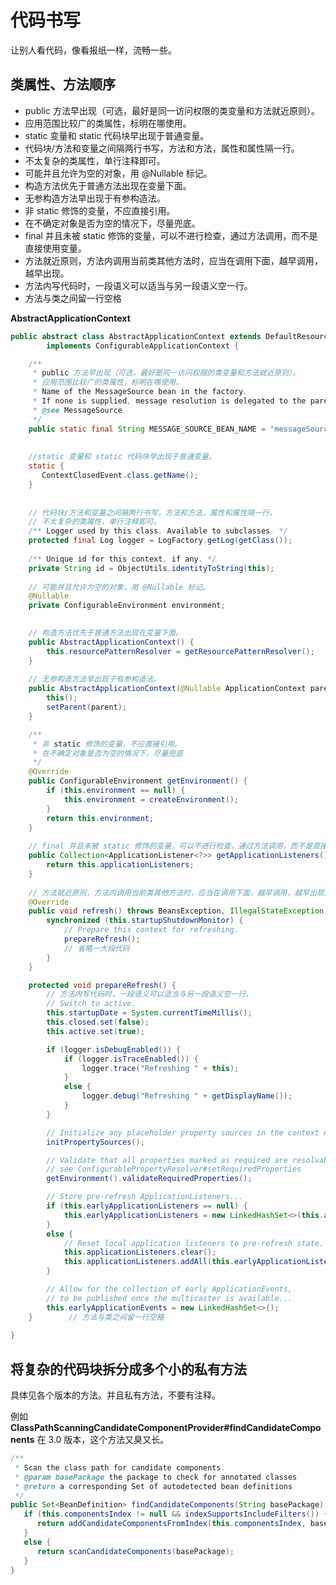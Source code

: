 # 代码书写

让别人看代码，像看报纸一样，流畅一些。

## 类属性、方法顺序

+ public 方法早出现（可选，最好是同一访问权限的类变量和方法就近原则）。
+ 应用范围比较广的类属性，标明在哪使用。
+ static 变量和 static 代码块早出现于普通变量。
+ 代码块/方法和变量之间隔两行书写，方法和方法，属性和属性隔一行。
+ 不太复杂的类属性，单行注释即可。
+ 可能并且允许为空的对象，用 @Nullable 标记。
+ 构造方法优先于普通方法出现在变量下面。
+ 无参构造方法早出现于有参构造法。
+ 非 static 修饰的变量，不应直接引用。
+ 在不确定对象是否为空的情况下，尽量兜底。
+ final 并且未被 static 修饰的变量，可以不进行检查，通过方法调用，而不是直接使用变量。
+ 方法就近原则，方法内调用当前类其他方法时，应当在调用下面，越早调用，越早出现。
+ 方法内写代码时，一段语义可以适当与另一段语义空一行。
+ 方法与类之间留一行空格

**AbstractApplicationContext**

```java
public abstract class AbstractApplicationContext extends DefaultResourceLoader
		implements ConfigurableApplicationContext {

    /**
 	 * public 方法早出现（可选，最好是同一访问权限的类变量和方法就近原则）。
 	 * 应用范围比较广的类属性，标明在哪使用。
 	 * Name of the MessageSource bean in the factory.
 	 * If none is supplied, message resolution is delegated to the parent.
 	 * @see MessageSource
 	 */
    public static final String MESSAGE_SOURCE_BEAN_NAME = "messageSource";
    
    
    //static 变量和 static 代码块早出现于普通变量。
    static {
       ContextClosedEvent.class.getName();
    }
    
    
    // 代码块/方法和变量之间隔两行书写，方法和方法，属性和属性隔一行。
    // 不太复杂的类属性，单行注释即可。
    /** Logger used by this class. Available to subclasses. */
	protected final Log logger = LogFactory.getLog(getClass());
    
    /** Unique id for this context, if any. */
	private String id = ObjectUtils.identityToString(this);
    
    // 可能并且允许为空的对象，用 @Nullable 标记。
    @Nullable
	private ConfigurableEnvironment environment;

    
    // 构造方法优先于普通方法出现在变量下面。
	public AbstractApplicationContext() {
		this.resourcePatternResolver = getResourcePatternResolver();
	}
    
    // 无参构造方法早出现于有参构造法。
    public AbstractApplicationContext(@Nullable ApplicationContext parent) {
		this();
		setParent(parent);
	}

    /**
	 * 非 static 修饰的变量，不应直接引用。
	 * 在不确定对象是否为空的情况下，尽量兜底
	 */
	@Override
	public ConfigurableEnvironment getEnvironment() {
		if (this.environment == null) {
			this.environment = createEnvironment();
		}
		return this.environment;
	}
	
    // final 并且未被 static 修饰的变量，可以不进行检查，通过方法调用，而不是直接使用变量。
	public Collection<ApplicationListener<?>> getApplicationListeners() {
		return this.applicationListeners;
	}
    
    // 方法就近原则，方法内调用当前类其他方法时，应当在调用下面，越早调用，越早出现。
	@Override
	public void refresh() throws BeansException, IllegalStateException {
		synchronized (this.startupShutdownMonitor) {
			// Prepare this context for refreshing.
			prepareRefresh();
            // 省略一大段代码
		}
	}

	protected void prepareRefresh() {
        // 方法内写代码时，一段语义可以适当与另一段语义空一行。
		// Switch to active.
		this.startupDate = System.currentTimeMillis();
		this.closed.set(false);
		this.active.set(true);

		if (logger.isDebugEnabled()) {
			if (logger.isTraceEnabled()) {
				logger.trace("Refreshing " + this);
			}
			else {
				logger.debug("Refreshing " + getDisplayName());
			}
		}

		// Initialize any placeholder property sources in the context environment.
		initPropertySources();

		// Validate that all properties marked as required are resolvable:
		// see ConfigurablePropertyResolver#setRequiredProperties
		getEnvironment().validateRequiredProperties();

		// Store pre-refresh ApplicationListeners...
		if (this.earlyApplicationListeners == null) {
			this.earlyApplicationListeners = new LinkedHashSet<>(this.applicationListeners);
		}
		else {
			// Reset local application listeners to pre-refresh state.
			this.applicationListeners.clear();
			this.applicationListeners.addAll(this.earlyApplicationListeners);
		}

		// Allow for the collection of early ApplicationEvents,
		// to be published once the multicaster is available...
		this.earlyApplicationEvents = new LinkedHashSet<>();
	}        // 方法与类之间留一行空格
    
}
```

## 将复杂的代码块拆分成多个小的私有方法

具体见各个版本的方法。并且私有方法，不要有注释。

例如 **ClassPathScanningCandidateComponentProvider#findCandidateComponents** 在 3.0 版本，这个方法又臭又长。

```java
/**
 * Scan the class path for candidate components.
 * @param basePackage the package to check for annotated classes
 * @return a corresponding Set of autodetected bean definitions
 */
public Set<BeanDefinition> findCandidateComponents(String basePackage) {
   if (this.componentsIndex != null && indexSupportsIncludeFilters()) {
      return addCandidateComponentsFromIndex(this.componentsIndex, basePackage);
   }
   else {
      return scanCandidateComponents(basePackage);
   }
}
```